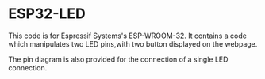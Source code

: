 # ESP32-LED
This code is for Espressif Systems's ESP-WROOM-32.
It contains a code which manipulates two LED pins,with two button displayed on the webpage.

The pin diagram is also provided for the connection of a single LED connection.
